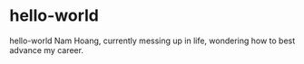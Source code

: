 # hello-world
hello-world
Nam Hoang, currently messing up in life, wondering how to best advance my career. 
